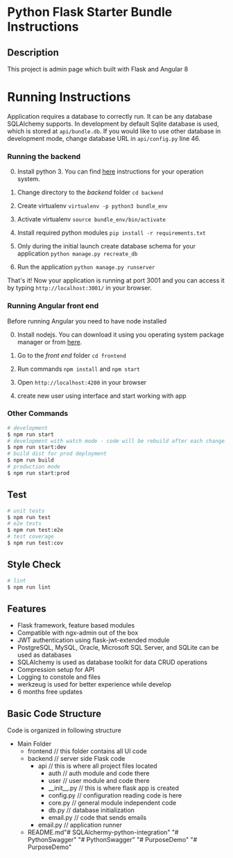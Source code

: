 # Python Flask Starter Bundle Instructions
## Description
This project is admin page which built with Flask and Angular 8

# Running Instructions
Application requires a database to correctly run. It can be any database SQLAlchemy supports. In development by default Sqlite database is used, which is stored at `api/bundle.db`. If you would like to use other database in development mode, change database URL in `api/config.py` line 46.

### Running the backend

0) Install python 3. You can find [here](https://realpython.com/installing-python/) instructions for your operation system.

1) Change directory to the *backend* folder `cd backend`

2) Create virtualenv `virtualenv -p python3 bundle_env`

3) Activate virtualenv `source bundle_env/bin/activate`

4) Install required python modules `pip install -r requirements.txt`

5) Only during the initial launch create database schema for your application `python manage.py recreate_db`

6) Run the application `python manage.py runserver`

That's it! Now your application is running at port 3001 and you can access it by typing `http://localhost:3001/` in your browser.

### Running Angular front end

Before running Angular you need to have node installed 

0) Install nodejs. You can download it using you operating system package manager or from [here](https://nodejs.org/en/download/).

1) Go to the *front end* folder `cd frontend`

2) Run commands `npm install` and `npm start`
3) Open `http://localhost:4200` in your browser
4) create new user using interface and start working with app

### Other Commands
```bash
# development
$ npm run start
# development with watch mode - code will be rebuild after each change. it runs `nodemon` module to watch over changes and re-run node api automatically. 
$ npm run start:dev
# build dist for prod deployment
$ npm run build
# production mode
$ npm run start:prod
```

## Test
```bash
# unit tests
$ npm run test
# e2e tests
$ npm run test:e2e
# test coverage
$ npm run test:cov
```

## Style Check
```bash
# lint
$ npm run lint
```

## Features
 - Flask framework, feature based modules
 - Compatible with ngx-admin out of the box
 - JWT authentication using flask-jwt-extended module
 - PostgreSQL, MySQL, Oracle, Microsoft SQL Server, and SQLite can be used as databases
 - SQLAlchemy is used as database toolkit for data CRUD operations
 - Compression setup for API
 - Logging to constole and files
 - werkzeug is used for better experience while develop
 - 6 months free updates
 
## Basic Code Structure
Code is organized in following structure
 - Main Folder
    - frontend // this folder contains all UI code
    - backend // server side Flask code
        - api // this is where all project files located
            - auth // auth module and code there
            - user // user module and code there
            - \_\_init\_\_.py // this is where flask app is created
            - config.py // configuration reading code is here
            - core.py // general module independent code
            - db.py // database initialization
            - email.py // code that sends emails
        - email.py // application runner
    - README.md"# SQLAlchermy-python-integration" 
"# PythonSwagger" 
"# PythonSwagger" 
"# PurposeDemo" 
"# PurposeDemo" 
